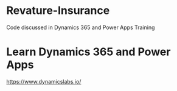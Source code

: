 # Revature-Insurance
Code discussed in Dynamics 365 and Power Apps Training

# Learn Dynamics 365 and Power Apps

https://www.dynamicslabs.io/
